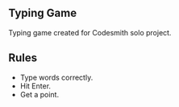 ## Typing Game
Typing game created for Codesmith solo project.

## Rules
- Type words correctly.
- Hit Enter.
- Get a point.
